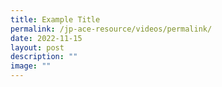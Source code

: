 ```yaml
---
title: Example Title
permalink: /jp-ace-resource/videos/permalink/
date: 2022-11-15
layout: post
description: ""
image: ""
---
```

